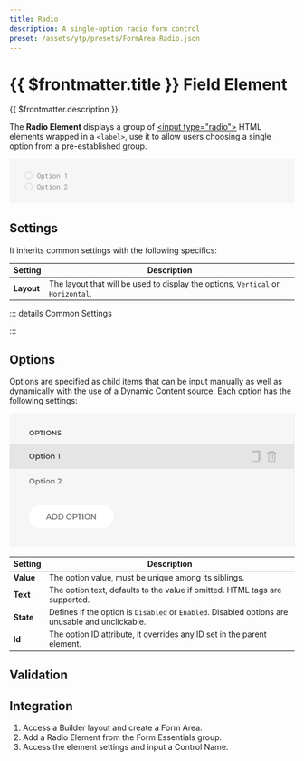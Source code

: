 ```yaml
---
title: Radio
description: A single-option radio form control
preset: /assets/ytp/presets/FormArea-Radio.json
---
```


# {{ $frontmatter.title }} Field Element

{{ $frontmatter.description }}.

The **Radio Element** displays a group of [\<input type="radio"\>](https://developer.mozilla.org/en-US/docs/Web/HTML/Element/input/radio) HTML elements wrapped in a `<label>`, use it to allow users choosing a single option from a pre-established group.

![Radio Element](./assets/radio.webp)

## Settings

It inherits common settings with the following specifics:

| Setting | Description |
| ------- | ----------- |
| **Layout** | The layout that will be used to display the options, `Vertical` or `Horizontal`. |

::: details Common Settings
<!--@include: ./parts/common-settings.md-->
:::

## Options

Options are specified as child items that can be input manually as well as dynamically with the use of a Dynamic Content source. Each option has the following settings:

![Field Options](./assets/options.webp)

| Setting | Description |
| ------- | ----------- |
| **Value** | The option value, must be unique among its siblings. | &#x2713; |
| **Text** | The option text, defaults to the value if omitted. HTML tags are supported. | &#x2713; |
| **State** | Defines if the option is `Disabled` or `Enabled`. Disabled options are unusable and unclickable. | &#x2713; |
| **Id** | The option ID attribute, it overrides any ID set in the parent element. | &#x2713; |

## Validation

<!--@include: ./parts/common-validation.md-->

## Integration

1. Access a Builder layout and create a Form Area.
1. Add a Radio Element from the Form Essentials group.
1. Access the element settings and input a Control Name.

